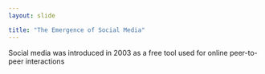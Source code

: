 ```yaml
---
layout: slide

title: "The Emergence of Social Media"
---
```


Social media was introduced in 2003 as a free tool used for online peer-to-peer interactions

